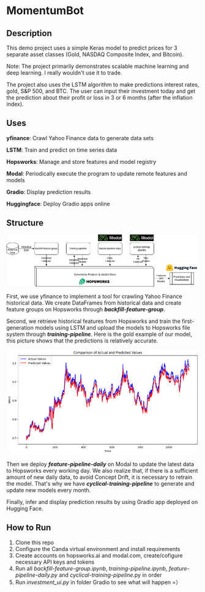 # MomentumBot

## Description

This demo project uses a simple Keras model to predict prices for 3 separate asset classes (Gold, NASDAQ Composite Index, and Bitcoin). 

Note: The project primarily demonstrates scalable machine learning and deep learning. I really wouldn't use it to trade. 

The project also uses the LSTM algorithm to make predictions interest rates, gold, S&P 500, and BTC. The user can input their investment today and get the prediction about their profit or loss in 3 or 6 months (after the inflation index).

## Uses

**yfinance**: Crawl Yahoo Finance data to generate data sets

**LSTM**: Train and predict on time series data

**Hopsworks**: Manage and store features and model registry

**Modal**: Periodically execute the program to update remote features and models

**Gradio**: Display prediction results

**Huggingface**: Deploy Gradio apps online

## Structure
![structure](README.assets/structure-1705018458168.png)

First, we use yfinance to implement a tool for crawling Yahoo Finance historical data. We create DataFrames from historical data and create feature groups on Hopsworks through ***backfill-feature-group***.

Second, we retrieve historical features from Hopsworks and train the first-generation models using LSTM and upload the models to Hopsworks file system through ***training-pipeline***. Here is the gold example of our model, this picture shows that the predictions is relatively accurate.

![output](README.assets/output.png)

Then we deploy ***feature-pipeline-daily*** on Modal to update the latest data to Hopsworks every working day. We also realize that, if there is a sufficient amount of new daily data, to avoid Concept Drift, it is necessary to retrain the model. That's why we have ***cyclical-training-pipeline*** to generate and update new models every month.

Finally, infer and display prediction results by using Gradio app deployed on Hugging Face.

## How to Run

1. Clone this repo
2. Configure the Canda virtual environment and install requirements
3. Create accounts on hopsworks.ai and modal.com, create/cofigure necessary API keys and tokens
4. Run all *backfill-feature-group.ipynb*, *training-pipeline.ipynb*, *feature-pipeline-daily.py* and *cyclical-training-pipeline*.py in order
5. Run *investment_ui.py* in folder Gradio to see what will happen =）
